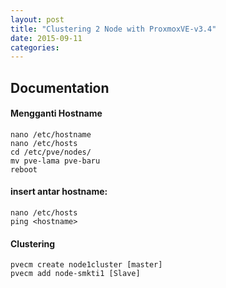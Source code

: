 ```yaml
---
layout: post
title: "Clustering 2 Node with ProxmoxVE-v3.4"
date: 2015-09-11
categories:
---
```


## Documentation
#### Mengganti Hostname

```
nano /etc/hostname
nano /etc/hosts
cd /etc/pve/nodes/
mv pve-lama pve-baru
reboot
```
#### insert antar hostname:

```
nano /etc/hosts
ping <hostname>
```
#### Clustering

```
pvecm create node1cluster [master]
pvecm add node-smkti1 [Slave]
```